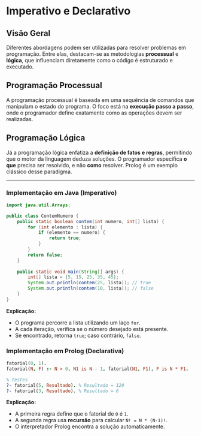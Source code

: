 # Imperativo e Declarativo

## Visão Geral
Diferentes abordagens podem ser utilizadas para resolver problemas em programação. Entre elas, destacam-se as metodologias **processual** e **lógica**, que influenciam diretamente como o código é estruturado e executado.

## Programação Processual
A programação processual é baseada em uma sequência de comandos que manipulam o estado do programa. O foco está na **execução passo a passo**, onde o programador define exatamente como as operações devem ser realizadas.

## Programação Lógica
Já a programação lógica enfatiza a **definição de fatos e regras**, permitindo que o motor da linguagem deduza soluções. O programador especifica **o que** precisa ser resolvido, e não **como** resolver. Prolog é um exemplo clássico desse paradigma.

---

### Implementação em Java (Imperativo)
```java
import java.util.Arrays;

public class ContemNumero {
    public static boolean contem(int numero, int[] lista) {
        for (int elemento : lista) {
            if (elemento == numero) {
                return true;
            }
        }
        return false;
    }
    
    public static void main(String[] args) {
        int[] lista = {5, 15, 25, 35, 45};
        System.out.println(contem(25, lista)); // true
        System.out.println(contem(10, lista)); // false
    }
}
```
**Explicação:**
- O programa percorre a lista utilizando um laço `for`.
- A cada iteração, verifica se o número desejado está presente.
- Se encontrado, retorna `true`; caso contrário, `false`.


### Implementação em Prolog (Declarativa)
```prolog
fatorial(0, 1).
fatorial(N, F) :- N > 0, N1 is N - 1, fatorial(N1, F1), F is N * F1.

% Testes
?- fatorial(5, Resultado). % Resultado = 120
?- fatorial(3, Resultado). % Resultado = 6
```
**Explicação:**
- A primeira regra define que o fatorial de `0` é `1`.
- A segunda regra usa **recursão** para calcular `N! = N * (N-1)!`.
- O interpretador Prolog encontra a solução automaticamente.